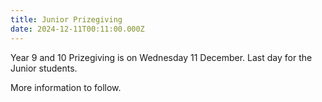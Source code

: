```yaml
---
title: Junior Prizegiving
date: 2024-12-11T00:11:00.000Z
---
```

Year 9 and 10 Prizegiving is on Wednesday 11 December.
Last day for the Junior students.

More information to follow.
